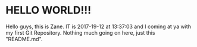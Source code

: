 # HELLO WORLD!!!

Hello guys, this is Zane. IT is 2017-19-12 at 13:37:03 and I coming at ya with my first Git Repository. Nothing much going on here, just this "README.md". 
